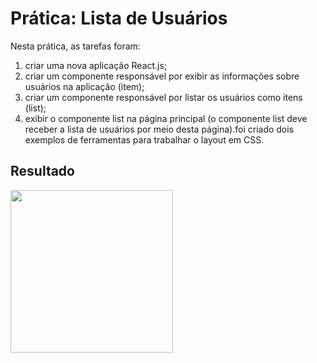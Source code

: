 # Prática: Lista de Usuários

Nesta prática, as tarefas foram:

1. criar uma nova aplicação React.js;
2. criar um componente responsável por exibir as informações sobre usuários na aplicação (item);
3. criar um componente responsável por listar os usuários como itens (list);
4. exibir o componente list na página principal (o componente list deve receber a lista de usuários por meio desta página).foi criado dois exemplos de ferramentas para trabalhar o layout em CSS. 

## Resultado
<img height="260em" src="https://github.com/GiovaniDamian/front-end-awari/assets/60575219/29986dc6-aac2-4008-9d0a-484e7b413483"/>
